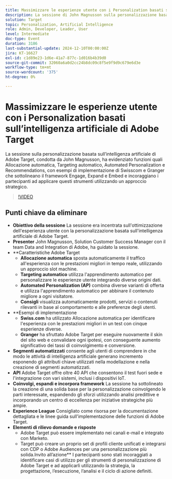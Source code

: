 ```yaml
---
title: Massimizzare le esperienze utente con i Personalization basati sull’intelligenza artificiale di Adobe Target
description: La sessione di John Magnusson sulla personalizzazione basata sull’intelligenza artificiale di Adobe Target ha evidenziato alcune funzioni ed esempi chiave, enfatizzando il framework di coinvolgimento, espansione e incorporamento.
solution: Target
topic: Personalization, Artificial Intelligence
role: Admin, Developer, Leader, User
level: Intermediate
doc-type: Event
duration: 3186
last-substantial-update: 2024-12-10T00:00:00Z
jira: KT-16627
exl-id: c1d89e23-1d6e-41a7-877c-1d016b4b39d0
source-git-commit: 32060a6a0d2cc24b8dc09c8f5e9f9d9c679e6d3e
workflow-type: tm+mt
source-wordcount: '375'
ht-degree: 0%

---
```


# Massimizzare le esperienze utente con i Personalization basati sull’intelligenza artificiale di Adobe Target

La sessione sulla personalizzazione basata sull’intelligenza artificiale di Adobe Target, condotta da John Magnusson, ha evidenziato funzioni quali Allocazione automatica, Targeting automatico, Automated Personalization e Recommendations, con esempi di implementazione di Swisscom e Granger che sottolineano il framework Engage, Expand e Embed e incoraggiano i partecipanti ad applicare questi strumenti utilizzando un approccio strategico.

>[!VIDEO](https://video.tv.adobe.com/v/3440934/?learn=on&enablevpops)

## Punti chiave da eliminare

* **Obiettivo della sessione** La sessione era incentrata sull&#39;ottimizzazione dell&#39;esperienza utente con la personalizzazione basata sull&#39;intelligenza artificiale di Adobe Target.
* **Presenter** John Magnusson, Solution Customer Success Manager con il team Data and Integration di Adobe, ha guidato la sessione.
* **Caratteristiche Adobe Target
   * **Allocazione automatica** sposta automaticamente il traffico all&#39;esperienza con le prestazioni migliori in tempo reale, utilizzando un approccio slot machine.
   * **Targeting automatico** utilizza l&#39;apprendimento automatico per personalizzare le esperienze utente integrando diverse origini dati.
   * **Automated Personalization (AP)** combina diverse varianti di offerta e utilizza l&#39;apprendimento automatico per abbinare il contenuto migliore a ogni visitatore.
   * **Consigli** visualizza automaticamente prodotti, servizi o contenuti rilevanti in base al comportamento e alle preferenze degli utenti.
* **&#x200B;Esempi di implementazione
   * **Swiss.com** ha utilizzato Allocazione automatica per identificare l&#39;esperienza con le prestazioni migliori in un test con cinque esperienze diverse.
   * **Granger** ha sfruttato Adobe Target per eseguire nuovamente il skin del sito web e convalidare ogni ipotesi, con conseguente aumento significativo dei tassi di coinvolgimento e conversione.
* **Segmenti automatizzati** consente agli utenti di comprendere in che modo le attività di intelligenza artificiale generano incremento esponendo gli attributi chiave utilizzati nella modellazione e nella creazione di segmenti automatizzati.
* **API** Adobe Target offre oltre 40 API che consentono il test fuori sede e l&#39;integrazione con vari sistemi, inclusi i dispositivi IoT.
* **Coinvolgi, espandi e incorpora framework** La sessione ha sottolineato la creazione di una solida base per la personalizzazione coinvolgendo le parti interessate, espandendo gli sforzi utilizzando analisi predittive e incorporando un centro di eccellenza per iniziative strategiche più ampie.
* **Experience League** Consigliato come risorsa per la documentazione dettagliata e le linee guida sull&#39;implementazione delle funzioni di Adobe Target.
* **Elementi di rilievo domande e risposte**
   * Adobe Target può essere implementato nei canali e-mail e integrato con Marketo.
   * Target può creare un proprio set di profili cliente unificati e integrarsi con CDP o Adobe Audiences per una personalizzazione più solida.Invito all’azione** I partecipanti sono stati incoraggiati a identificare casi di utilizzo per gli strumenti di personalizzazione di Adobe Target e ad applicarli utilizzando la strategia, la progettazione, l’esecuzione, l’analisi e il ciclo di azione definiti.
